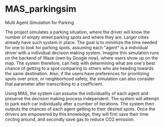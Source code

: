 # MAS_parkingsim
Multi Agent Simulation for Parking

The project simulates a parking situation, where the driver will know the number of empty street parking spots and where they are. Larger cities already have such system in place. The goal is to minimize the time needed for one to look for parking spots, assuming each "agent" is a individual driver with a individual decision making system. Imagine this simulation runs on the backend of Waze (own by Google now), where users show up on the map. The system therefore, can help with determining what are one's best chance of getting to a spot comparing to others who are heading towards the same destination. Also, if the users have preferences for prioritizing spots over price, or neighborhood safety, the simulation can also consider that parameter after transcribing to a coefficient. 

Using MAS, the system can assume the individuality of each agent and preserve the decision making process independent. The system will attempt to park each car individually after a number of iterations. The system then outputs the chances of each agent getting to their desired spots. Once the drivers are empowered by this knowledge, they will first save their time circling around, and secondly save gas to reduce CO2 emission. 
